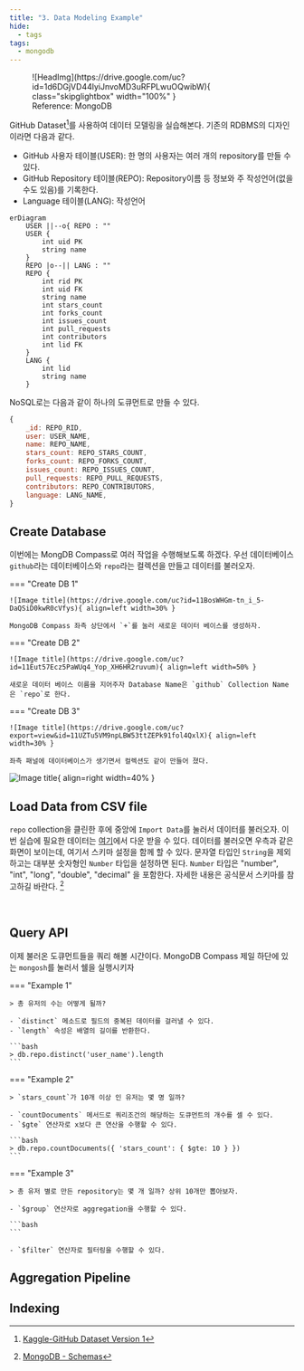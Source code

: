 ```yaml
---
title: "3. Data Modeling Example"
hide:
  - tags
tags:
  - mongodb
---
```


<figure markdown>
  ![HeadImg](https://drive.google.com/uc?id=1d6DGjVD44lyiJnvoMD3uRFPLwuOQwibW){ class="skipglightbox" width="100%" }
  <figcaption>Reference: MongoDB</figcaption>
</figure>

GitHub Dataset[^1]를 사용하여 데이터 모델링을 실습해본다. 기존의 RDBMS의 디자인이라면 다음과 같다.

[^1]: [Kaggle-GitHub Dataset Version 1](https://www.kaggle.com/datasets/nikhil25803/github-dataset)

- GitHub 사용자 테이블(USER): 한 명의 사용자는 여러 개의 repository를 만들 수 있다.
- GitHub Repository 테이블(REPO): Repository이름 등 정보와 주 작성언어(없을 수도 있음)를 기록한다.
- Language 테이블(LANG): 작성언어 

```mermaid
erDiagram
    USER ||--o{ REPO : ""
    USER {
        int uid PK
        string name
    }
    REPO |o--|| LANG : ""
    REPO {
        int rid PK
        int uid FK
        string name
        int stars_count
        int forks_count
        int issues_count
        int pull_requests
        int contributors
        int lid FK
    }
    LANG {
        int lid
        string name
    }
```

NoSQL로는 다음과 같이 하나의 도큐먼트로 만들 수 있다.

``` javascript title="document"
{
    _id: REPO_RID,
    user: USER_NAME,
    name: REPO_NAME,
    stars_count: REPO_STARS_COUNT,
    forks_count: REPO_FORKS_COUNT,
    issues_count: REPO_ISSUES_COUNT,
    pull_requests: REPO_PULL_REQUESTS,
    contributors: REPO_CONTRIBUTORS,
    language: LANG_NAME,
}
```

## Create Database

이번에는 MongDB Compass로 여러 작업을 수행해보도록 하겠다. 우선 데이터베이스 `github`라는 데이터베이스와 `repo`라는 컬렉션을 만들고 데이터를 불러오자.

=== "Create DB 1"

    ![Image title](https://drive.google.com/uc?id=11BosWHGm-tn_i_5-DaQSiD0kwR0cVfys){ align=left width=30% }

    MongoDB Compass 좌측 상단에서 `+`를 눌러 새로운 데이터 베이스를 생성하자.

=== "Create DB 2"

    ![Image title](https://drive.google.com/uc?id=11Eut57Ecz5PaWUq4_Yop_XH6HR2ruvum){ align=left width=50% }

    새로운 데이터 베이스 이름을 지어주자 Database Name은 `github` Collection Name은 `repo`로 한다.

=== "Create DB 3"
    
    ![Image title](https://drive.google.com/uc?export=view&id=11UZTu5VM9npLBW53ttZEPk91fol4QxlX){ align=left width=30% }

    좌측 패널에 데이터베이스가 생기면서 컬렉션도 같이 만들어 졌다.

![Image title](https://drive.google.com/uc?id=11Z9cQO7IoZWFgRvBEelju84dknXanB3K){ align=right width=40% }

## Load Data from CSV file

`repo` collection을 클린한 후에 중앙에 `Import Data`를 눌러서 데이터를 불러오자. 이번 실습에 필요한 데이터는 [여기](https://github.com/simonjisu/bkms2_2023spring/blob/59d5e7b8e7268c623e9950ffef8a31c7d3e916a7/00_mongodb/datasets/github/github.csv)에서 다운 받을 수 있다. 데이터를 불러오면 우측과 같은 화면이 보이는데, 여기서 스키마 설정을 함께 할 수 있다.
문자열 타입인 `String`을 제외하고는 대부분 숫자형인 `Number` 타입을 설정하면 된다. `Number` 타입은 "number", "int", "long", "double", "decimal" 을 포함한다. 자세한 내용은 공식문서 스키마를 참고하길 바란다. [^2]

[^2]: [MongoDB - Schemas](https://www.mongodb.com/docs/atlas/app-services/schemas/)

<br>

## Query API 

이제 불러온 도큐먼트들을 쿼리 해볼 시간이다. MongoDB Compass 제일 하단에 있는 `mongosh`를 눌러서 쉘을 실행시키자

=== "Example 1"

    > 총 유저의 수는 어떻게 될까?

    - `distinct` 메소드로 필드의 중복된 데이터를 걸러낼 수 있다.
    - `length` 속성은 배열의 길이를 반환한다.

    ```bash
    > db.repo.distinct('user_name').length
    ```

=== "Example 2"

    > `stars_count`가 10개 이상 인 유저는 몇 명 일까?

    - `countDocuments` 메서드로 쿼리조건의 해당하는 도큐먼트의 개수를 셀 수 있다.
    - `$gte` 연산자로 x보다 큰 연산을 수행할 수 있다. 

    ```bash
    > db.repo.countDocuments({ 'stars_count': { $gte: 10 } })
    ```

=== "Example 3"

    > 총 유저 별로 만든 repository는 몇 개 일까? 상위 10개만 뽑아보자.

    - `$group` 연산자로 aggregation을 수행할 수 있다.

    ```bash
    ```

    - `$filter` 연산자로 필터링을 수행할 수 있다.


## Aggregation Pipeline

## Indexing